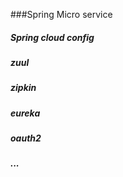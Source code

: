 ###Spring Micro service 

##### Spring cloud config

#####  zuul 

##### zipkin

##### eureka 

##### oauth2 

##### ...

